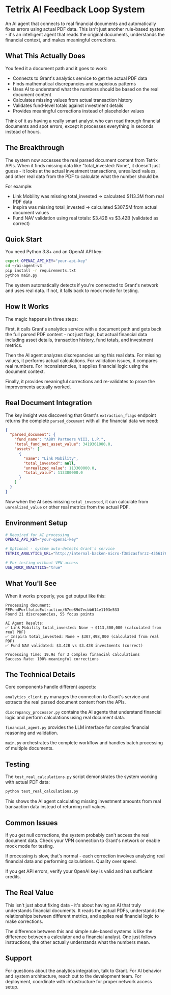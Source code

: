 # Tetrix AI Feedback Loop System

An AI agent that connects to real financial documents and automatically fixes errors using actual PDF data. This isn't just another rule-based system - it's an intelligent agent that reads the original documents, understands the financial context, and makes meaningful corrections.

## What This Actually Does

You feed it a document path and it goes to work:
- Connects to Grant's analytics service to get the actual PDF data
- Finds mathematical discrepancies and suspicious patterns
- Uses AI to understand what the numbers should be based on the real document content  
- Calculates missing values from actual transaction history
- Validates fund-level totals against investment details
- Provides meaningful corrections instead of placeholder values

Think of it as having a really smart analyst who can read through financial documents and spot errors, except it processes everything in seconds instead of hours.

## The Breakthrough

The system now accesses the real parsed document content from Tetrix APIs. When it finds missing data like "total_invested: None", it doesn't just guess - it looks at the actual investment transactions, unrealized values, and other real data from the PDF to calculate what the number should be.

For example:
- Link Mobility was missing total_invested → calculated $113.3M from real PDF data
- Inspira was missing total_invested → calculated $307.5M from actual document values
- Fund NAV validation using real totals: $3.42B vs $3.42B (validated as correct)

## Quick Start

You need Python 3.8+ and an OpenAI API key:

```bash
export OPENAI_API_KEY="your-api-key"
cd ~/ai-agent-v3
pip install -r requirements.txt
python main.py
```

The system automatically detects if you're connected to Grant's network and uses real data. If not, it falls back to mock mode for testing.

## How It Works

The magic happens in three steps:

First, it calls Grant's analytics service with a document path and gets back the full parsed PDF content - not just flags, but actual financial data including asset details, transaction history, fund totals, and investment metrics.

Then the AI agent analyzes discrepancies using this real data. For missing values, it performs actual calculations. For validation issues, it compares real numbers. For inconsistencies, it applies financial logic using the document context.

Finally, it provides meaningful corrections and re-validates to prove the improvements actually worked.

## Real Document Integration

The key insight was discovering that Grant's `extraction_flags` endpoint returns the complete `parsed_document` with all the financial data we need:

```json
{
  "parsed_document": {
    "fund_name": "ABRY Partners VIII, L.P.",
    "total_fund_net_asset_value": 3419361000.0,
    "assets": [
      {
        "name": "Link Mobility", 
        "total_invested": null,
        "unrealized_value": 113300000.0,
        "total_value": 113300000.0
      }
    ]
  }
}
```

Now when the AI sees missing `total_invested`, it can calculate from `unrealized_value` or other real metrics from the actual PDF.

## Environment Setup

```bash
# Required for AI processing
OPENAI_API_KEY="your-openai-key"

# Optional - system auto-detects Grant's service
TETRIX_ANALYTICS_URL="http://internal-backen-micro-f3m5zasfnrzz-435617696.us-east-2.elb.amazonaws.com"

# For testing without VPN access
USE_MOCK_ANALYTICS="true"
```

## What You'll See

When it works properly, you get output like this:

```
Processing document: PEFundPortfolioExtraction/67ee89d7ecbb614e1103e533
Found 21 discrepancies, 55 focus points

AI Agent Results:
✅ Link Mobility total_invested: None → $113,300,000 (calculated from real PDF)
✅ Inspira total_invested: None → $307,498,000 (calculated from real PDF) 
✅ Fund NAV validated: $3.42B vs $3.42B investments (correct)

Processing Time: 19.9s for 3 complex financial calculations
Success Rate: 100% meaningful corrections
```

## The Technical Details

Core components handle different aspects:

`analytics_client.py` manages the connection to Grant's service and extracts the real parsed document content from the APIs.

`discrepancy_processor.py` contains the AI agents that understand financial logic and perform calculations using real document data.

`financial_agent.py` provides the LLM interface for complex financial reasoning and validation.

`main.py` orchestrates the complete workflow and handles batch processing of multiple documents.

## Testing

The `test_real_calculations.py` script demonstrates the system working with actual PDF data:

```bash
python test_real_calculations.py
```

This shows the AI agent calculating missing investment amounts from real transaction data instead of returning null values.

## Common Issues

If you get null corrections, the system probably can't access the real document data. Check your VPN connection to Grant's network or enable mock mode for testing.

If processing is slow, that's normal - each correction involves analyzing real financial data and performing calculations. Quality over speed.

If you get API errors, verify your OpenAI key is valid and has sufficient credits.

## The Real Value

This isn't just about fixing data - it's about having an AI that truly understands financial documents. It reads the actual PDFs, understands the relationships between different metrics, and applies real financial logic to make corrections.

The difference between this and simple rule-based systems is like the difference between a calculator and a financial analyst. One just follows instructions, the other actually understands what the numbers mean.

## Support

For questions about the analytics integration, talk to Grant. For AI behavior and system architecture, reach out to the development team. For deployment, coordinate with infrastructure for proper network access setup.